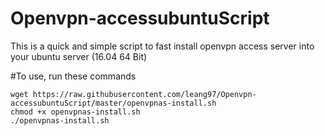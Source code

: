 # Openvpn-accessubuntuScript

This is a quick and simple script to fast install openvpn access server into your ubuntu server (16.04 64 Bit)


#To use,  run these commands
```
wget https://raw.githubusercontent.com/leang97/Openvpn-accessubuntuScript/master/openvpnas-install.sh
chmod +x openvpnas-install.sh
./openvpnas-install.sh
```

